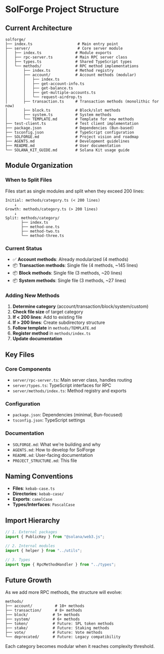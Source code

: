# SolForge Project Structure

## Current Architecture

```
solforge/
├── index.ts                    # Main entry point
├── server/                     # Core server module
│   ├── index.ts               # Module exports
│   ├── rpc-server.ts          # Main RPC server class
│   ├── types.ts               # Shared TypeScript types
│   └── methods/               # RPC method implementations
│       ├── index.ts           # Method registry
│       ├── account/           # Account methods (modular)
│       │   ├── index.ts      
│       │   ├── get-account-info.ts
│       │   ├── get-balance.ts
│       │   ├── get-multiple-accounts.ts
│       │   └── request-airdrop.ts
│       ├── transaction.ts     # Transaction methods (monolithic for now)
│       ├── block.ts           # Block/slot methods
│       ├── system.ts          # System methods
│       └── TEMPLATE.md        # Template for new methods
├── test-client.ts             # Test client implementation
├── package.json               # Dependencies (Bun-based)
├── tsconfig.json              # TypeScript configuration
├── SOLFORGE.md                # Project vision and roadmap
├── AGENTS.md                  # Development guidelines
├── README.md                  # User documentation
└── SOLANA_KIT_GUIDE.md        # Solana Kit usage guide
```

## Module Organization

### When to Split Files

Files start as single modules and split when they exceed 200 lines:

```
Initial: methods/category.ts (< 200 lines)
    ↓
Growth: methods/category.ts (> 200 lines)
    ↓
Split: methods/category/
       ├── index.ts
       ├── method-one.ts
       ├── method-two.ts
       └── method-three.ts
```

### Current Status

- ✅ **Account methods**: Already modularized (4 methods)
- 📦 **Transaction methods**: Single file (4 methods, ~145 lines)
- 📦 **Block methods**: Single file (3 methods, ~20 lines)
- 📦 **System methods**: Single file (3 methods, ~27 lines)

### Adding New Methods

1. **Determine category** (account/transaction/block/system/custom)
2. **Check file size** of target category
3. **If < 200 lines**: Add to existing file
4. **If > 200 lines**: Create subdirectory structure
5. **Follow template** in `methods/TEMPLATE.md`
6. **Register method** in `methods/index.ts`
7. **Update documentation**

## Key Files

### Core Components

- `server/rpc-server.ts`: Main server class, handles routing
- `server/types.ts`: TypeScript interfaces for RPC
- `server/methods/index.ts`: Method registry and exports

### Configuration

- `package.json`: Dependencies (minimal, Bun-focused)
- `tsconfig.json`: TypeScript settings

### Documentation

- `SOLFORGE.md`: What we're building and why
- `AGENTS.md`: How to develop for SolForge
- `README.md`: User-facing documentation
- `PROJECT_STRUCTURE.md`: This file

## Naming Conventions

- **Files**: `kebab-case.ts`
- **Directories**: `kebab-case/`
- **Exports**: `camelCase`
- **Types/Interfaces**: `PascalCase`

## Import Hierarchy

```typescript
// 1. External packages
import { PublicKey } from "@solana/web3.js";

// 2. Internal modules
import { helper } from "../utils";

// 3. Types
import type { RpcMethodHandler } from "../types";
```

## Future Growth

As we add more RPC methods, the structure will evolve:

```
methods/
├── account/          # 10+ methods
├── transaction/      # 8+ methods  
├── block/           # 5+ methods
├── system/          # 6+ methods
├── token/           # Future: SPL token methods
├── stake/           # Future: Staking methods
├── vote/            # Future: Vote methods
└── deprecated/      # Future: Legacy compatibility
```

Each category becomes modular when it reaches complexity threshold.